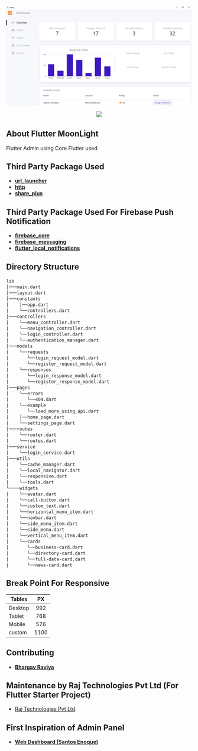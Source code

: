 ![Screenshot](screenshot.png)

<p align="center"><a href="http://www.rajtechnologies.com" target="_blank">
<img src="https://www.rajtechnologies.com/ui/images/raj-technologies-logo-top-panel.jpg" width="100">
</a>
</p>

## About Flutter MoonLight

Flutter Admin using Core Flutter used

## Third Party Package Used

- **[url_launcher](https://pub.dev/packages/url_launcher)**
- **[http](https://pub.dev/packages/http)**
- **[share_plus](https://pub.dev/packages/share_plus)**

## Third Party Package Used For Firebase Push Notification

- **[firebase_core](https://pub.dev/packages/firebase_core)**
- **[firebase_messaging](https://pub.dev/packages/firebase_messaging)**
- **[flutter_local_notifications](https://pub.dev/packages/flutter_local_notifications)**

## Directory Structure
```
lib
│───main.dart
│───layout.dart
│───constants
|    │──app.dart
|    └──controllers.dart
│───controllers
|    └──menu_controller.dart
|    └──navigation_controller.dart
|    └──login_controller.dart
|    └──authentication_manager.dart
│───models
|    └──requests
|       └──login_request_model.dart
|       └──register_request_model.dart
|    └──responses
|       └──login_response_model.dart
|       └──register_response_model.dart
│───pages
|    └──errors
|       └──404.dart
|    └──example
|       └──load_more_using_api.dart
|    │──home_page.dart
|    └──settings_page.dart
│───routes
|    └──router.dart
|    └──routes.dart
│───service
|    └──login_service.dart
│───utils
|    └──cache_manager.dart
|    └──local_navigator.dart
|    └──responsive.dart
|    └──tools.dart
└────widgets
|    └──avatar.dart
|    └──call-button.dart
|    └──custom_text.dart
|    └──horizontal_menu_item.dart
|    └──navbar.dart
|    └──side_menu_item.dart
|    └──side_menu.dart
|    └──vertical_menu_item.dart
|    └──cards
|       └──business-card.dart
|       └──directory-card.dart
|       └──full-data-card.dart
|       └──news-card.dart
```
## Break Point For Responsive

| Tables  |  PX   |
| ------- | :---: |
| Desktop |  992  |
| Tablet  |  768  |
| Mobile  |  576  |
| custom  | 1100  |


## Contributing

- **[Bhargav Raviya](https://github.com/bhargavraviya)**

## Maintenance by Raj Technologies Pvt Ltd (For Flutter Starter Project)

- [Raj Technologies Pvt Ltd](http://www.rajtechnologies.com/contact-web-design-development-marketing-Ahmedabad-India-Gujarat.php+).

## First Inspiration of Admin Panel

- **[Web Dashboard (Santos Enoque)](https://github.com/Santos-Enoque/flutter-web-dashboard-template)**

